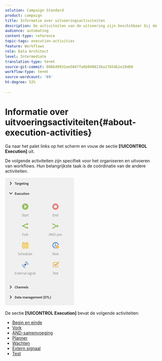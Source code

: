 ```yaml
---
solution: Campaign Standard
product: campaign
title: Informatie over uitvoeringsactiviteiten
description: De activiteiten van de uitvoering zijn beschikbaar bij de linkerkant van het scherm.
audience: automating
content-type: reference
topic-tags: execution-activities
feature: Workflows
role: Data Architect
level: Intermediate
translation-type: tm+mt
source-git-commit: 088b49931ee5047fa6b949813ba17654b1e10d60
workflow-type: tm+mt
source-wordcount: '69'
ht-degree: 52%

---
```



# Informatie over uitvoeringsactiviteiten{#about-execution-activities}

Ga naar het palet links op het scherm en vouw de sectie **[!UICONTROL Execution]** uit.

De volgende activiteiten zijn specifiek voor het organiseren en uitvoeren van workflows. Hun belangrijkste taak is de coördinatie van de andere activiteiten.

![](assets/wkf_execution_activities.png)

De sectie **[!UICONTROL Execution]** bevat de volgende activiteiten:

* [Begin en einde](../../automating/using/start-and-end.md)
* [Vork](../../automating/using/fork.md)
* [AND-samenvoeging](../../automating/using/and-join.md)
* [Planner](../../automating/using/scheduler.md)
* [Wachten](../../automating/using/wait.md)
* [Extern signaal](../../automating/using/external-signal.md)
* [Test](../../automating/using/test.md)


